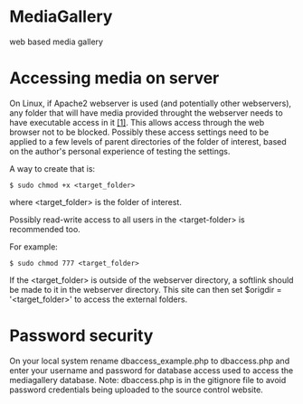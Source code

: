 # MediaGallery
web based media gallery

# Accessing media on server
On Linux, if Apache2 webserver is used (and potentially other webservers), any folder that will have media provided throught the webserver needs to have executable access in it [[1]](https://askubuntu.com/questions/688538/how-to-allow-apache-to-access-another-directory-ouside-html-www). This allows access through the web browser not to be blocked. Possibly these access settings need to be applied to a few levels of parent directories of the folder of interest, based on the author's personal experience of testing the settings.

A way to create that is:

`$ sudo chmod +x <target_folder>`

where \<target_folder\> is the folder of interest.

Possibly read-write access to all users in the \<target-folder\> is recommended too.

For example:

`$ sudo chmod 777 <target_folder>`

If the \<target_folder\> is outside of the webserver directory, a softlink should be made to it in the webserver directory. This site can then set $origdir = '\<target_folder\>' to access the external folders.

# Password security
On your local system rename dbaccess_example.php to dbaccess.php and enter your username and password for database access used to access the mediagallery database. Note: dbaccess.php is in the gitignore file to avoid password credentials being uploaded to the source control website.